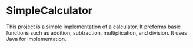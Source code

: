# SimpleCalculator
This project is a simple implementation of a calculator. It preforms basic functions such as addition, subtraction, multiplication, and division. It uses Java for implementation.
